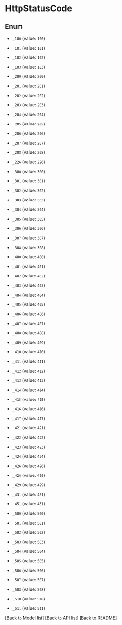 # HttpStatusCode

## Enum


* `_100` (value: `100`)

* `_101` (value: `101`)

* `_102` (value: `102`)

* `_103` (value: `103`)

* `_200` (value: `200`)

* `_201` (value: `201`)

* `_202` (value: `202`)

* `_203` (value: `203`)

* `_204` (value: `204`)

* `_205` (value: `205`)

* `_206` (value: `206`)

* `_207` (value: `207`)

* `_208` (value: `208`)

* `_226` (value: `226`)

* `_300` (value: `300`)

* `_301` (value: `301`)

* `_302` (value: `302`)

* `_303` (value: `303`)

* `_304` (value: `304`)

* `_305` (value: `305`)

* `_306` (value: `306`)

* `_307` (value: `307`)

* `_308` (value: `308`)

* `_400` (value: `400`)

* `_401` (value: `401`)

* `_402` (value: `402`)

* `_403` (value: `403`)

* `_404` (value: `404`)

* `_405` (value: `405`)

* `_406` (value: `406`)

* `_407` (value: `407`)

* `_408` (value: `408`)

* `_409` (value: `409`)

* `_410` (value: `410`)

* `_411` (value: `411`)

* `_412` (value: `412`)

* `_413` (value: `413`)

* `_414` (value: `414`)

* `_415` (value: `415`)

* `_416` (value: `416`)

* `_417` (value: `417`)

* `_421` (value: `421`)

* `_422` (value: `422`)

* `_423` (value: `423`)

* `_424` (value: `424`)

* `_426` (value: `426`)

* `_428` (value: `428`)

* `_429` (value: `429`)

* `_431` (value: `431`)

* `_451` (value: `451`)

* `_500` (value: `500`)

* `_501` (value: `501`)

* `_502` (value: `502`)

* `_503` (value: `503`)

* `_504` (value: `504`)

* `_505` (value: `505`)

* `_506` (value: `506`)

* `_507` (value: `507`)

* `_508` (value: `508`)

* `_510` (value: `510`)

* `_511` (value: `511`)


[[Back to Model list]](../README.md#documentation-for-models) [[Back to API list]](../README.md#documentation-for-api-endpoints) [[Back to README]](../README.md)


